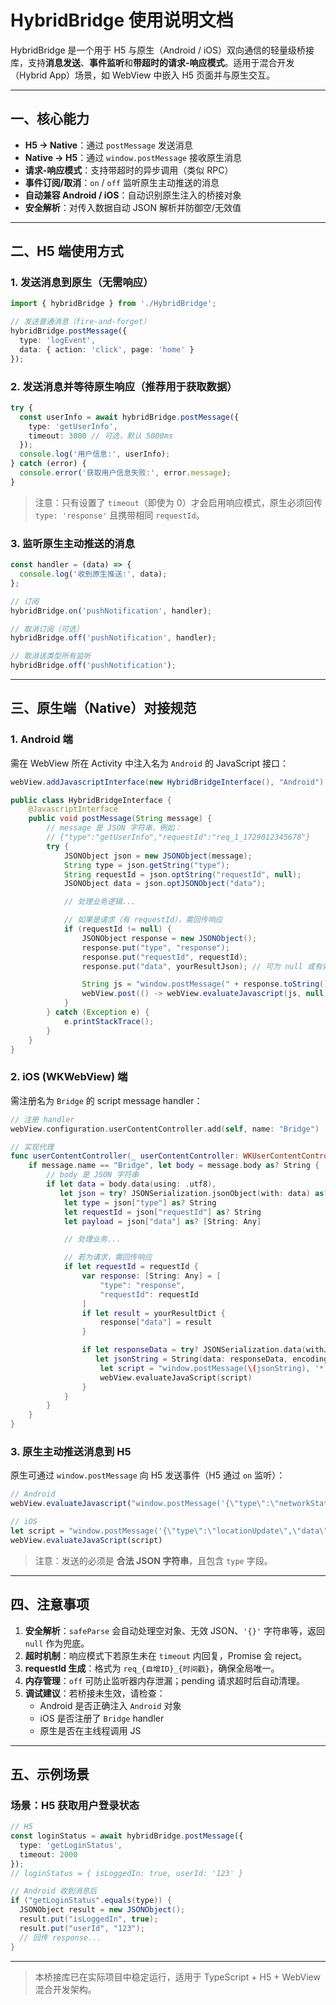 # HybridBridge 使用说明文档

HybridBridge 是一个用于 H5 与原生（Android / iOS）双向通信的轻量级桥接库，支持**消息发送**、**事件监听**和**带超时的请求-响应模式**。适用于混合开发（Hybrid App）场景，如 WebView 中嵌入 H5 页面并与原生交互。

---

## 一、核心能力

- **H5 → Native**：通过 `postMessage` 发送消息
- **Native → H5**：通过 `window.postMessage` 接收原生消息
- **请求-响应模式**：支持带超时的异步调用（类似 RPC）
- **事件订阅/取消**：`on` / `off` 监听原生主动推送的消息
- **自动兼容 Android / iOS**：自动识别原生注入的桥接对象
- **安全解析**：对传入数据自动 JSON 解析并防御空/无效值

---

## 二、H5 端使用方式

### 1. 发送消息到原生（无需响应）

```ts
import { hybridBridge } from './HybridBridge';

// 发送普通消息（fire-and-forget）
hybridBridge.postMessage({
  type: 'logEvent',
  data: { action: 'click', page: 'home' }
});
```

### 2. 发送消息并等待原生响应（推荐用于获取数据）

```ts
try {
  const userInfo = await hybridBridge.postMessage({
    type: 'getUserInfo',
    timeout: 3000 // 可选，默认 5000ms
  });
  console.log('用户信息:', userInfo);
} catch (error) {
  console.error('获取用户信息失败:', error.message);
}
```

> 注意：只有设置了 `timeout`（即使为 0）才会启用响应模式，原生必须回传 `type: 'response'` 且携带相同 `requestId`。

### 3. 监听原生主动推送的消息

```ts
const handler = (data) => {
  console.log('收到原生推送:', data);
};

// 订阅
hybridBridge.on('pushNotification', handler);

// 取消订阅（可选）
hybridBridge.off('pushNotification', handler);

// 取消该类型所有监听
hybridBridge.off('pushNotification');
```

---

## 三、原生端（Native）对接规范

### 1. Android 端

需在 WebView 所在 Activity 中注入名为 `Android` 的 JavaScript 接口：

```java
webView.addJavascriptInterface(new HybridBridgeInterface(), "Android");

public class HybridBridgeInterface {
    @JavascriptInterface
    public void postMessage(String message) {
        // message 是 JSON 字符串，例如：
        // {"type":"getUserInfo","requestId":"req_1_1729012345678"}
        try {
            JSONObject json = new JSONObject(message);
            String type = json.getString("type");
            String requestId = json.optString("requestId", null);
            JSONObject data = json.optJSONObject("data");

            // 处理业务逻辑...

            // 如果是请求（有 requestId），需回传响应
            if (requestId != null) {
                JSONObject response = new JSONObject();
                response.put("type", "response");
                response.put("requestId", requestId);
                response.put("data", yourResultJson); // 可为 null 或有效 JSON

                String js = "window.postMessage(" + response.toString() + ", '*');";
                webView.post(() -> webView.evaluateJavascript(js, null));
            }
        } catch (Exception e) {
            e.printStackTrace();
        }
    }
}
```

### 2. iOS (WKWebView) 端

需注册名为 `Bridge` 的 script message handler：

```swift
// 注册 handler
webView.configuration.userContentController.add(self, name: "Bridge")

// 实现代理
func userContentController(_ userContentController: WKUserContentController, didReceive message: WKScriptMessage) {
    if message.name == "Bridge", let body = message.body as? String {
        // body 是 JSON 字符串
        if let data = body.data(using: .utf8),
           let json = try? JSONSerialization.jsonObject(with: data) as? [String: Any] {
            let type = json["type"] as? String
            let requestId = json["requestId"] as? String
            let payload = json["data"] as? [String: Any]

            // 处理业务...

            // 若为请求，需回传响应
            if let requestId = requestId {
                var response: [String: Any] = [
                    "type": "response",
                    "requestId": requestId
                ]
                if let result = yourResultDict {
                    response["data"] = result
                }

                if let responseData = try? JSONSerialization.data(withJSONObject: response),
                   let jsonString = String(data: responseData, encoding: .utf8) {
                    let script = "window.postMessage(\(jsonString), '*');"
                    webView.evaluateJavaScript(script)
                }
            }
        }
    }
}
```

### 3. 原生主动推送消息到 H5

原生可通过 `window.postMessage` 向 H5 发送事件（H5 通过 `on` 监听）：

```js
// Android
webView.evaluateJavascript("window.postMessage('{\"type\":\"networkStatus\",\"data\":{\"online\":false}}', '*');", null);

// iOS
let script = "window.postMessage('{\"type\":\"locationUpdate\",\"data\":{\"lat\":39.9,\"lng\":116.4}}', '*');"
webView.evaluateJavaScript(script)
```

> 注意：发送的必须是 **合法 JSON 字符串**，且包含 `type` 字段。

---

## 四、注意事项

1. **安全解析**：`safeParse` 会自动处理空对象、无效 JSON、`'{}'` 字符串等，返回 `null` 作为兜底。
2. **超时机制**：响应模式下若原生未在 `timeout` 内回复，Promise 会 reject。
3. **requestId 生成**：格式为 `req_{自增ID}_{时间戳}`，确保全局唯一。
4. **内存管理**：`off` 可防止监听器内存泄漏；pending 请求超时后自动清理。
5. **调试建议**：若桥接未生效，请检查：
   - Android 是否正确注入 `Android` 对象
   - iOS 是否注册了 `Bridge` handler
   - 原生是否在主线程调用 JS

---

## 五、示例场景

### 场景：H5 获取用户登录状态

```ts
// H5
const loginStatus = await hybridBridge.postMessage({
  type: 'getLoginStatus',
  timeout: 2000
});
// loginStatus = { isLoggedIn: true, userId: '123' }
```

```java
// Android 收到消息后
if ("getLoginStatus".equals(type)) {
  JSONObject result = new JSONObject();
  result.put("isLoggedIn", true);
  result.put("userId", "123");
  // 回传 response...
}
```

---

> 本桥接库已在实际项目中稳定运行，适用于 TypeScript + H5 + WebView 混合开发架构。
